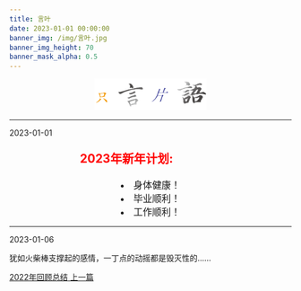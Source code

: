 ```yaml
---
title: 言叶
date: 2023-01-01 00:00:00
banner_img: /img/言叶.jpg
banner_img_height: 70
banner_mask_alpha: 0.5
---
```

<div align=center>
  <img src="img/../../../../img/只言片语.png" width=200px>
  <hr>
</div>

<!-- float music -->
<div style="opacity:0.8 ;position:fixed; bottom:10px; left:10px">
  
</div>

<!-- daily notes -->
<detailsopen>
  <summary>2023-01-01</summary>
  <p style="font-size:1.5em;color:red;font-weight:bold">&emsp;&emsp;&emsp;&emsp;&emsp;&emsp;2023年新年计划:<br>
  <div style="font-size:1.2em;text-align:center">
  <li>身体健康！</li>
  <li>毕业顺利！</li>
  <li>工作顺利！</li>
  </div>
  </p>
</detailsopen>
<hr/>
<detailsopen>
  <summary>2023-01-06</summary>
  <p>犹如火柴棒支撑起的感情，一丁点的动摇都是毁灭性的……</p>
</detailsopen>

<!-- prevnext switch -->
<div class="post-prevnext">
  <article class="post-prev col-6">
    <a href="/言叶/2022/">
      <i class="iconfont icon-arrowleft"></i>
      <span class="hidden-mobile">2022年回顾总结</span> 
      <span class="visible-mobile">上一篇</span>
    </a>
  </article>
  <!-- <article class="post-next col-6">
    <a href="/言叶/2023/2023-02/">
      <span class="hidden-mobile">2023-02</span>
      <span class="visible-mobile">下一篇</span>
      <i class="iconfont icon-arrowright"></i>
    </a>
  </article> -->
</div>
